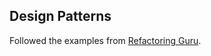 ## Design Patterns

Followed the examples from [Refactoring Guru](https://refactoring.guru/design-patterns).
